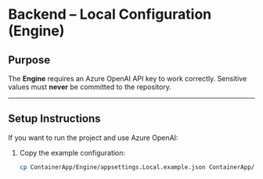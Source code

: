 # Backend – Local Configuration (Engine)

## Purpose

The **Engine** requires an Azure OpenAI API key to work correctly. Sensitive values must **never** be committed to the repository.

---

## Setup Instructions

If you want to run the project and use Azure OpenAI:

1. Copy the example configuration:
   ```bash
   cp ContainerApp/Engine/appsettings.Local.example.json ContainerApp/Engine/appsettings.Local.json
